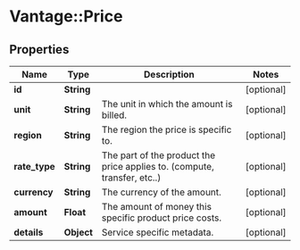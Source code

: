 # Vantage::Price

## Properties
Name | Type | Description | Notes
------------ | ------------- | ------------- | -------------
**id** | **String** |  | [optional] 
**unit** | **String** | The unit in which the amount is billed. | [optional] 
**region** | **String** | The region the price is specific to. | [optional] 
**rate_type** | **String** | The part of the product the price applies to. (compute, transfer, etc..) | [optional] 
**currency** | **String** | The currency of the amount. | [optional] 
**amount** | **Float** | The amount of money this specific product price costs. | [optional] 
**details** | **Object** | Service specific metadata. | [optional] 


